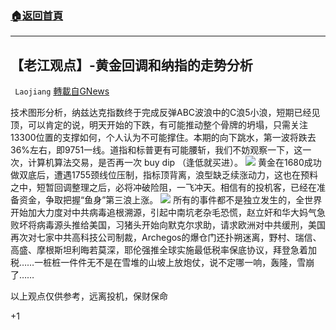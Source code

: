 ###  [:house:返回首頁](https://github.com/ourhimalayas/txt)
---

## 【老江观点】-黄金回调和纳指的走势分析
` Laojiang` [轉載自GNews](https://gnews.org/zh-hans/1067627/)

技术图形分析，纳兹达克指数终于完成反弹ABC波浪中的C浪5小浪，短期已经见顶，可以肯定的说，明天开始的下跌，有可能推动整个骨牌的坍塌，只需关注13300位置的支撑如何，个人认为不可能撑住。本期的向下跳水，第一波将跌去36%左右，即9751一线。道指和标普更有可能腰斩，我们不妨观察一下，这一次，计算机算法交易，是否再一次 buy dip （逢低就买进）。
![]()![](https://gnews.org/wp-content/uploads/2021/04/纳指.png)
黄金在1680成功做双底后，遭遇1755颈线位压制，指标顶背离，浪型缺乏续涨动力，这也在预料之中，短暂回调整理之后，必将冲破险阻，一飞冲天。相信有的投机客，已经在准备资金，争取把握“鱼身”第三浪上涨。
![]()![](https://gnews.org/wp-content/uploads/2021/04/黄金.png)
所有的事件都不是独立发生的，全世界开始加大力度对中共病毒追根溯源，引起中南坑老杂毛恐慌，赵立奸和华大妈气急败坏将病毒源头推给美国，习猪头开始向默克尔求助，请求欧洲对中共缓刑，美国再次对七家中共高科技公司制裁，Archegos的爆仓门还扑朔迷离，野村、瑞信、高盛、摩根斯坦利晦若莫深，耶伦强推全球实施最低税率保底协议，拜登急着加税……一桩桩一件件无不是在雪堆的山坡上放炮仗，说不定哪一响，轰隆，雪崩了……

以上观点仅供参考，远离投机，保财保命

+1
